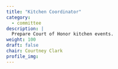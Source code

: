 ```yaml
---
title: "Kitchen Coordinator"
category: 
  - committee
description: |
  Prepare Court of Honor kitchen events.
weight: 100
draft: false
chair: Courtney Clark
profile_img: 
---
```




